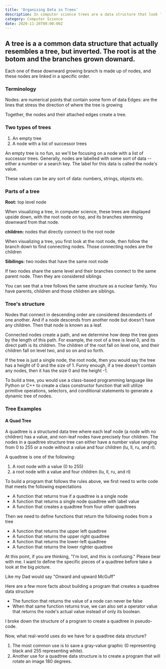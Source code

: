 ```yaml
---
title: 'Organizing Data in Trees'
description: In computer science trees are a data structure that look like an inverted tree with the root at the top and branches growing downard
category: Computer Science
date: 2020-11-26T00:00:00Z
---
```


## A tree is a a common data structure that actually resembles a tree, but inverted. The root is at the botom and the branches grown downard.

Each one of these downward growing branch is made up of nodes, and these nodes are linked in a specific order.

### Terminology

Nodes: are numerical points that contain some form of data
Edges: are the lines that stress the direction of where the tree is growing

Together, the nodes and their attached edges create a tree.

### Two types of trees

1. An empty tree
2. A node with a list of successor trees

An empty tree is no fun, so we'll be focusing on a node with a list of successor trees. Generally, nodes are labelled with some sort of data -- either a number or a search key. The label for this data is called the node's value.

These values can be any sort of data: numbers, strings, objects etc. 

### Parts of a tree

**Root:** top level node
 
When visualizing a tree, in computer science, these trees are displayed upside down, with the root node on top, and its branches stemming downward from that node.

**children:** nodes that directly connect to the root node

When visualizing a tree, you first look at the root node, then follow the branch down to find connecting nodes. Those connecting nodes are the children

**Sibilings:** two nodes that have the same root node

If two nodes share the same level and their branches connect to the same parent node. Then they are considered siblings

You can see that a tree follows the same structure as a nuclear family. You have parents, children and those children are siblings.

### Tree's structure

Nodes that connect in descending order are considered descendants of one another. And if a node descends from another node but doesn't have any children. Then that node is known as a leaf. 

Connected nodes create a path, and we determine how deep the tree goes by the length of this path. For example, the root of a tree is level 0, and its direct path is its children. The children of the root fall on level one, and their children fall on level two, and so on and so forth.

If the tree is just a single node, the root node, then you would say the tree has a height of 0 and the size of 1.  Funny enough, if a tree doesn't contain any nodes, then it has the size 0 and the height -1. 

To build a tree, you would use a class-based programming language like Python or C++ to create a class constructor function that will utilize primitive operations, selectors, and conditional statements to generate a dynamic tree of nodes. 

### Tree Examples

#### A Quad Tree

A quadtree is a structured data tree where each leaf node (a node with no children) has a value, and non-leaf nodes have precisely four children. The nodes in a quadtree structure tree can either have a number value ranging from 0 to 255 or a node without a value and four children (lu, ll, ru, and rl).

A quadtree is one of the following:
1. A root node with a value (0 to 255)
2. a root node with a value and four children (lu, ll, ru, and rl)

To build a program that follows the rules above, we first need to write code that meets the following expectations
* A function that returns true if a quadtree is a single node
* A function that returns a single node quadtree with label value 
* A function that creates a quadtree from four other quadtrees

Then we need to define functions that return the following nodes from a tree
* A function that returns the upper left quadtree
* A function that returns the upper right quadtree
* A function that returns the lower-left quadtree
* A function that returns the lower righter quadtree

At this point, if you are thinking, "I'm lost, and this is confusing." Please bear with me. I want to define the specific pieces of a quadtree before take a look at the big picture. 

Like my Dad would say "Onward and upward McGuff"

Here are a few more facts about building a program that creates a quadtree data structure

* The function that returns the value of a node can never be false
* When that same function returns true, we can also set a operator value that returns the node's actual value instead of only its boolean.

I broke down the structure of a program to create a quadtree in pseudo-code. 

Now, what real-world uses do we have for a quadtree data structure?
1. The most common use is to save a gray-value graphic (0 representing black and 255 representing white).
2. Another use for a quadtree data structure is to create a program that will rotate an image 180 degrees.


